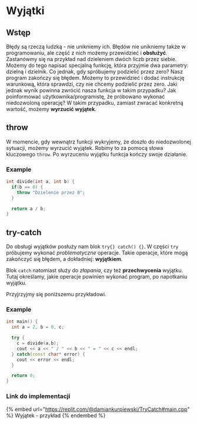 # Wyjątki

## Wstęp

Błędy są rzeczą ludzką - nie unikniemy ich.
Błędów nie unikniemy także w programowaniu, ale część z nich możemy przewidzieć i **obsłużyć**.
Zastanówmy się na przykład nad dzieleniem dwóch liczb przez siebie.
Możemy do tego napisać specjalną funkcję, która przyjmie dwa parametry: dzielną i dzielnik.
Co jednak, gdy spróbujemy podzielić przez zero?
Nasz program zakończy się błędem.
Możemy to przewidzieć i dodać instrukcję warunkową, która sprawdzi, czy nie chcemy podzielić przez zero.
Jaki jednak wynik powinna zwrócić nasza funkcja w takim przypadku?
Jak poinformować użytkownika/programistę, że próbowano wykonać niedozwoloną operację?
W takim przypadku, zamiast zwracać konkretną wartość, możemy **wyrzucić wyjątek**.

## throw

W momencie, gdy wewnątrz funkcji wykryjemy, że doszło do niedozwolonej sytuacji, możemy wyrzucić wyjątek.
Robimy to za pomocą słowa kluczowego `throw`.
Po wyrzuceniu wyjątku funkcja kończy swoje działanie.

### Example

```cpp
int divide(int a, int b) {
  if(b == 0) {
    throw "Dzielenie przez 0";
  }

  return a / b;
}
```

## try-catch

Do obsługi wyjątków posłuży nam blok `try{} catch() {}`.
W części `try` próbujemy wykonać _problematyczne_ operacje.
Takie operacje, które mogą zakończyć się błędem, a dokładniej: **wyjątkiem**.

Blok `catch` natomiast służy do _złapania_, czy też **przechwycenia** wyjątku.
Tutaj określamy, jakie operacje powinien wykonać program, po napotkaniu wyjątku.

Przyjrzyjmy się poniższemu przykładowi.

### Example

```cpp
int main() {
  int a = 2, b = 0, c;

  try {
    c = divide(a,b);
    cout << a << " / " << b << " = " << c << endl;
  } catch(const char* error) {
    cout << error << endl;
  }

  return 0;
} 
```

### Link do implementacji

{% embed url="https://replit.com/@damiankurpiewski/TryCatch#main.cpp" %}
Wyjątek - przykład
{% endembed %}
